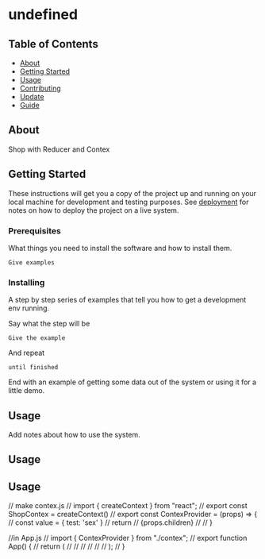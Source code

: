 # undefined

## Table of Contents

- [About](#about)
- [Getting Started](#getting_started)
- [Usage](#usage)
- [Contributing](../CONTRIBUTING.md)
- [Update](#gh_pages_deploy)
- [Guide](#guide)

## About <a name = "about"></a>

Shop with Reducer and Contex

## Getting Started <a name = "getting_started"></a>

These instructions will get you a copy of the project up and running on your local machine for development and testing purposes. See [deployment](#deployment) for notes on how to deploy the project on a live system.

### Prerequisites

What things you need to install the software and how to install them.

```
Give examples
```

### Installing

A step by step series of examples that tell you how to get a development env running.

Say what the step will be

```
Give the example
```

And repeat

```
until finished
```

End with an example of getting some data out of the system or using it for a little demo.

## Usage <a name = "usage"></a>

Add notes about how to use the system.

## Usage <a name = "gh_pages_deploy"></a>



## Usage <a name = "Guide"></a>

// make contex.js
// import { createContext } from "react";
// export const ShopContex = createContext()
// export const ContexProvider = (props) => {
//   const value = { test: 'sex' }
//   return <ShopContex value={value}>
//     {props.children}
//   </ShopContex>
// }

//in App.js
// import { ContexProvider } from "./contex";
// export function App() {
//   return (
//     <ContexProvider>
//     <Layout>
//       <Shop></Shop>
//     </Layout>
//     </ContexProvider>
//   );
// }